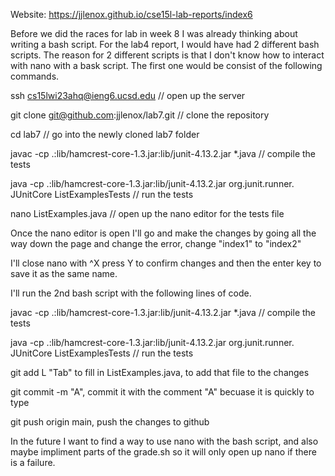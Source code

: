 Website: https://jjlenox.github.io/cse15l-lab-reports/index6

Before we did the races for lab in week 8 I was already thinking about writing a bash script. 
For the lab4 report, I would have had 2 different bash scripts. 
The reason for 2 different scripts is that I don't know how to interact with nano with a bask script. 
The first one would be consist of the following commands. 

ssh cs15lwi23ahq@ieng6.ucsd.edu // open up the server

git clone git@github.com:jjlenox/lab7.git // clone the repository

cd lab7 // go into the newly cloned lab7 folder

javac -cp .:lib/hamcrest-core-1.3.jar:lib/junit-4.13.2.jar *.java // compile the tests

java -cp .:lib/hamcrest-core-1.3.jar:lib/junit-4.13.2.jar org.junit.runner. JUnitCore ListExamplesTests // run the tests

nano ListExamples.java // open up the nano editor for the tests file

Once the nano editor is open I'll go and make the changes by going all the way down the page and change the error, change "index1" to "index2"

I'll close nano with ^X press Y to confirm changes and then the enter key to save it as the same name. 

I'll run the 2nd bash script with the following lines of code. 

javac -cp .:lib/hamcrest-core-1.3.jar:lib/junit-4.13.2.jar *.java // compile the tests

java -cp .:lib/hamcrest-core-1.3.jar:lib/junit-4.13.2.jar org.junit.runner. JUnitCore ListExamplesTests // run the tests

git add L "Tab" to fill in ListExamples.java, to add that file to the changes

git commit -m "A", commit it with the comment "A" becuase it is quickly to type

git push origin main, push the changes to github

In the future I want to find a way to use nano with the bash script, and also maybe impliment parts of the grade.sh so it will only open up nano if there is a failure. 
